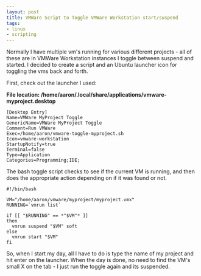 ```yaml
---
layout: post
title: VMWare Script to Toggle VMWare Workstation start/suspend
tags:
- linux
- scripting
---
```

Normally I have multiple vm's running for various different projects - all of these are in VMWare Workstation instances I toggle between suspend and started.  I decided to create a script and an Ubuntu launcher icon for toggling the vms back and forth.

First, check out the launcher I used:

**File location: /home/aaron/.local/share/applications/vmware-myproject.desktop**
    
    [Desktop Entry]
    Name=VMWare MyProject Toggle
    GenericName=VMWare MyProject Toggle
    Comment=Run VMWare
    Exec=/home/aaron/vmware-toggle-myproject.sh
    Icon=vmware-workstation
    StartupNotify=true
    Terminal=false
    Type=Application
    Categories=Programming;IDE;

The bash toggle script checks to see if the current VM is running, and then does the appropriate action depending on if it was found or not.
    
    #!/bin/bash
    
    VM="/home/aaron/vmware/myproject/myproject.vmx"
    RUNNING=`vmrun list`
    
    if [[ "$RUNNING" == *"$VM"* ]]
    then 
      vmrun suspend "$VM" soft
    else
      vmrun start "$VM"
    fi

So, when I start my day, all I have to do is type the name of my project and hit enter on the launcher.  When the day is done, no need to find the VM's small X on the tab - I just run the toggle again and its suspended.
